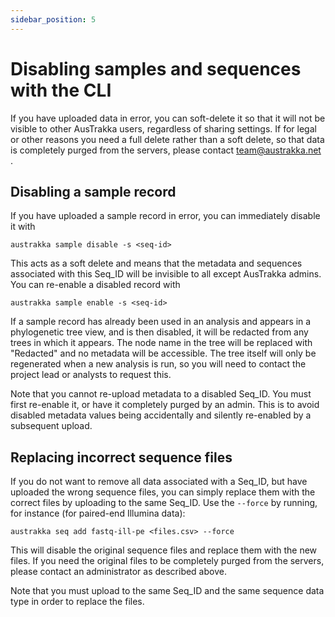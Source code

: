 ```yaml
---
sidebar_position: 5
---
```


# Disabling samples and sequences with the CLI

If you have uploaded data in error, you can soft-delete it so that it will not be visible to other AusTrakka users, regardless of sharing settings. If for legal or other reasons you need a full delete rather than a soft delete, so that data is completely
purged from the servers, please contact team@austrakka.net .

## Disabling a sample record

If you have uploaded a sample record in error, you can immediately disable it with 
```
austrakka sample disable -s <seq-id>
```

This acts as a soft delete and means that the metadata and sequences associated with this Seq_ID will be invisible to all except AusTrakka admins. You can re-enable a disabled record with 
```
austrakka sample enable -s <seq-id>
```

If a sample record has already been used in an analysis and appears in a phylogenetic tree view, and is then disabled, it will be redacted from any trees in which it appears. The node name in the tree will be replaced with "Redacted" and no metadata will be accessible. The tree itself will only be regenerated when a new analysis is run, so you will need to contact the project lead or analysts to request this.

Note that you cannot re-upload metadata to a disabled Seq_ID. You must first re-enable it, or have it completely purged by an admin. This is to avoid disabled metadata values being accidentally and silently re-enabled by a subsequent upload.

 ## Replacing incorrect sequence files

If you do not want to remove all data associated with a Seq_ID, but have uploaded the wrong sequence files, you can simply replace them with the correct files by uploading to the same Seq_ID. Use the `--force` by running, for instance (for paired-end Illumina data):
```
austrakka seq add fastq-ill-pe <files.csv> --force 
```

This will disable the original sequence files and replace them with the new files. If you need the original files to be completely purged from the servers, please contact an administrator as described above.

Note that you must upload to the same Seq_ID and the same sequence data type in order to replace the files.
